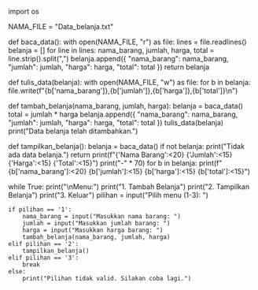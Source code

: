 import os

NAMA_FILE = "Data_belanja.txt"

def baca_data():
    with open(NAMA_FILE, "r") as file:
        lines = file.readlines()
    belanja = []
    for line in lines:
        nama_barang, jumlah, harga, total = line.strip().split(",")
        belanja.append({
            "nama_barang": nama_barang,
            "jumlah": jumlah,
            "harga": harga,
            "total": total
        })
    return belanja

def tulis_data(belanja):
    with open(NAMA_FILE, "w") as file:
        for b in belanja:
            file.write(f"{b['nama_barang']},{b['jumlah']},{b['harga']},{b['total']}\n")

def tambah_belanja(nama_barang, jumlah, harga):
    belanja = baca_data()
    total = jumlah * harga
    belanja.append({
        "nama_barang": nama_barang,
        "jumlah": jumlah,
        "harga": harga,
        "total": total
    })
    tulis_data(belanja)
    print("Data belanja telah ditambahkan.")

def tampilkan_belanja():
    belanja = baca_data()
    if not belanja:
        print("Tidak ada data belanja.")
        return
    print(f"{'Nama Barang':<20} {'Jumlah':<15} {'Harga':<15} {'Total':<15}")
    print("-" * 70)
    for b in belanja:
        print(f"{b['nama_barang']:<20} {b['jumlah']:<15} {b['harga']:<15} {b['total']:<15}")

while True:
    print("\nMenu:")
    print("1. Tambah Belanja")
    print("2. Tampilkan Belanja")
    print("3. Keluar")
    pilihan = input("Pilih menu (1-3): ")

    if pilihan == '1':
        nama_barang = input("Masukkan nama barang: ")
        jumlah = input("Masukkan jumlah barang: ")
        harga = input("Masukkan harga barang: ")
        tambah_belanja(nama_barang, jumlah, harga)
    elif pilihan == '2':
        tampilkan_belanja()
    elif pilihan == '3':
        break
    else:
        print("Pilihan tidak valid. Silakan coba lagi.")
